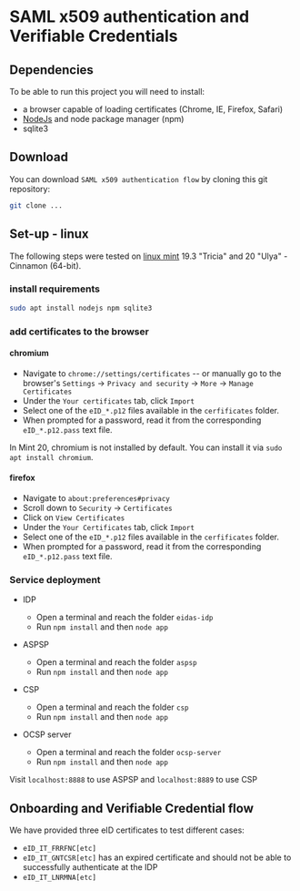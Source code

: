 # SAML x509 authentication and Verifiable Credentials

## Dependencies

To be able to run this project you will need to install:
- a browser capable of loading certificates (Chrome, IE, Firefox, Safari)
- [NodeJs](https://nodejs.org/en/download/) and node package manager (npm)
- sqlite3

## Download

You can download `SAML x509 authentication flow` by cloning this git repository:

```bash
git clone ...
```


## Set-up - linux

The following steps were tested on [linux mint](https://www.linuxmint.com/) 19.3 "Tricia" and 20 "Ulya" - Cinnamon (64-bit).

### install requirements

```bash
sudo apt install nodejs npm sqlite3
```

### add certificates to the browser


#### chromium

- Navigate to `chrome://settings/certificates` -- or manually go to the browser's `Settings` -> `Privacy and security` -> `More` -> `Manage Certificates`
- Under the `Your certificates` tab, click `Import`
- Select one of the `eID_*.p12` files available in the `cerfificates` folder.
- When prompted for a password, read it from the corresponding `eID_*.p12.pass` text file.

In Mint 20, chromium is not installed by default. You can install it via `sudo apt install chromium`.

#### firefox

- Navigate to `about:preferences#privacy`
- Scroll down to `Security` -> `Certificates`
- Click on `View Certificates`
- Under the `Your Certificates` tab, click `Import`
- Select one of the `eID_*.p12` files available in the `cerfificates` folder.
- When prompted for a password, read it from the corresponding `eID_*.p12.pass` text file.


### Service deployment

- IDP
  - Open a terminal and reach the folder `eidas-idp`
  - Run `npm install` and then `node app`


- ASPSP
  - Open a terminal and reach the folder `aspsp`
  - Run `npm install` and then `node app`


- CSP
  - Open a terminal and reach the folder `csp`
  - Run `npm install` and then `node app`


- OCSP server
  - Open a terminal and reach the folder `ocsp-server`
  - Run `npm install` and then `node app`


Visit `localhost:8888` to use ASPSP and `localhost:8889` to use CSP

## Onboarding and Verifiable Credential flow

We have provided three eID certificates to test different cases:

- `eID_IT_FRRFNC[etc]`
- `eID_IT_GNTCSR[etc]` has an expired certificate and should not be able to successfully authenticate at the IDP
- `eID_IT_LNRMNA[etc]`


